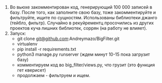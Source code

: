 1. Во вьюхе закомментирован код, генерирующий 100 000 записей в базу. После того, как заполните свою базу, тоже закомментируйте и фильтруйте, ищите по сущностям. Использованы библиотеки джанго (тейблз, фильтр). Случайно в рекуйрементц просочились из других проектов куча лишних библиотек, соррян (на работу не влияет).
2. Запуск: 
   - git clone git@github.com:Andreymazo/BigFilter.git
   - virtualenv
   - pip install -r requirements.txt
   - python3 manage.py runserver (ждем минут 10-15 пока загрузит базу)
   - комментируем код во big_filter/views.py, что грузит (это функция гет кверисет)
   - продолжаем - фильтруем и ищем.